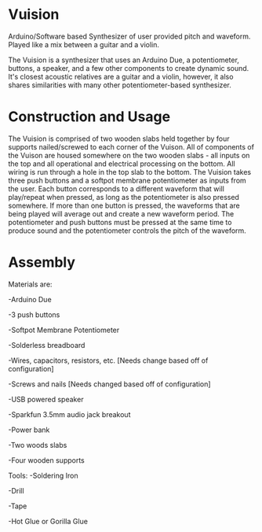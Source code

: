 # Vuision
Arduino/Software based Synthesizer of user provided pitch and waveform. Played like a mix between a guitar and a violin.

The Vuision is a synthesizer that uses an Arduino Due, a potentiometer, buttons, a speaker, and a few other components to create dynamic sound. It's closest acoustic relatives are a guitar and a violin, however, it also shares similarities with many other potentiometer-based synthesizer.

# Construction and Usage
The Vuision is comprised of two wooden slabs held together by four supports nailed/screwed to each corner of the Vuison. All of components of the Vuison are housed somewhere on the two wooden slabs - all inputs on the top and all operational and electrical processing on the bottom. All wiring is run through a hole in the top slab to the bottom. The Vuision takes three push buttons and a softpot membrane potentiometer as inputs from the user. Each button corresponds to a different waveform that will play/repeat when pressed, as long as the potentiometer is also pressed somewhere. If more than one button is pressed, the waveforms that are being played will average out and create a new waveform period. The potentiometer and push buttons must be pressed at the same time to produce sound and the potentiometer controls the pitch of the waveform.

# Assembly
Materials are:

-Arduino Due 

-3 push buttons

-Softpot Membrane Potentiometer 

-Solderless breadboard 

-Wires, capacitors, resistors, etc. [Needs change based off of configuration] 

-Screws and nails [Needs changed based off of configuration] 

-USB powered speaker 

-Sparkfun 3.5mm audio jack breakout 

-Power bank 

-Two woods slabs 

-Four wooden supports

Tools: 
-Soldering Iron 

-Drill 

-Tape 

-Hot Glue or Gorilla Glue
